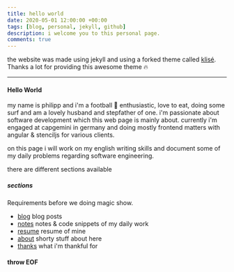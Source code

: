 ```yaml
---
title: hello world
date: 2020-05-01 12:00:00 +00:00
tags: [blog, personal, jekyll, github]
description: i welcome you to this personal page.
comments: true
---
```


the website was made using jekyll and using a forked theme called [klisé](https://github.com/piharpi/klise). Thanks a lot for providing this awesome theme 🔥 

<hr>

#### Hello World

my name is philipp and i'm a football 🦅 enthusiastic, love to eat, doing some surf and am a lovely husband and stepfather of one. i'm passionate about software development which this web page is mainly about. currently i'm engaged at capgemini in germany and doing mostly frontend matters with angular & stenciljs for various clients.

on this page i will work on my english writing skills and document some of my daily problems regarding software engineering. 

there are different sections available

##### sections

Requirements before we doing magic show.

- [blog](https://phhbr.github.io/) blog posts
- [notes](https://phhbr.github.io/notes) notes & code snippets of my daily work
- [resume](https://phhbr.github.io/resume) resume of mine
- [about](https://phhbr.github.io/about) shorty stuff about here
- [thanks](https://phhbr.github.io/thanks) what i'm thankful for

#### throw EOF
